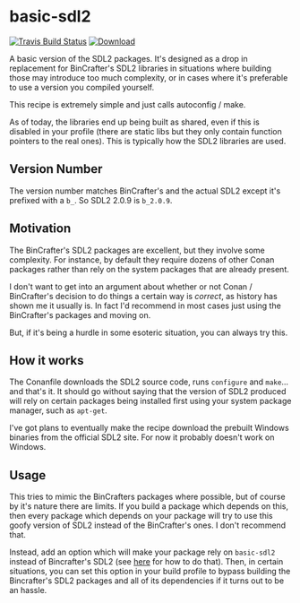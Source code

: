 
# basic-sdl2

[![Travis Build Status](https://travis-ci.org/TimSimpson/basic-sdl2.svg?branch=master)](https://travis-ci.org/TimSimpson/basic-sdl2)
[ ![Download](https://api.bintray.com/packages/timsimpson/richter/basic-sdl2%3ATimSimpson/images/download.svg) ](https://bintray.com/timsimpson/richter/basic-sdl2%3ATimSimpson/_latestVersion)


A basic version of the SDL2 packages. It's designed as a drop in replacement for BinCrafter's SDL2 libraries in situations where building those may introduce too much complexity, or in cases where it's preferable to use a version you compiled yourself.

This recipe is extremely simple and just calls autoconfig / make.

As of today, the libraries end up being built as shared, even if this is disabled in your profile (there are static libs but they only contain function pointers to the real ones). This is typically how the SDL2 libraries are used.

## Version Number

The version number matches BinCrafter's and the actual SDL2 except it's prefixed with a `b_`. So SDL2 2.0.9 is `b_2.0.9`.


## Motivation

The BinCrafter's SDL2 packages are excellent, but they involve some complexity. For instance, by default they require dozens of other Conan packages rather than rely on the system packages that are already present.

I don't want to get into an argument about whether or not Conan / BinCrafter's decision to do things a certain way is _correct_, as history has shown me it usually is. In fact I'd recommend in most cases just using the BinCrafter's packages and moving on.

But, if it's being a hurdle in some esoteric situation, you can always try this.

## How it works

The Conanfile downloads the SDL2 source code, runs `configure` and `make`... and that's it. It should go without saying that the version of SDL2 produced will rely on certain packages being installed first using your system package manager, such as `apt-get`.

I've got plans to eventually make the recipe download the prebuilt Windows binaries from the official SDL2 site. For now it probably doesn't work on Windows.

## Usage

This tries to mimic the BinCrafters packages where possible, but of course by it's nature there are limits. If you build a package which depends on this, then every package which depends on your package will try to use this goofy version of SDL2 instead of the BinCrafter's ones. I don't recommend that.

Instead, add an option which will make your package rely on `basic-sdl2` instead of Bincrafter's SDL2 (see [here](https://docs.conan.io/en/latest/using_packages/conanfile_txt.html#overriding-requirements) for how to do that). Then, in certain situations, you can set this option in your build profile to bypass building the Bincrafter's SDL2 packages and all of its dependencies if it turns out to be an hassle.
